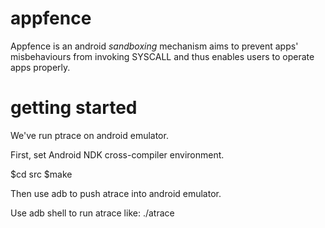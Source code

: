appfence
========
Appfence is an android *sandboxing* mechanism aims to prevent apps' misbehaviours from invoking SYSCALL and thus enables users to operate apps properly.

getting started
===============
We've run ptrace on android emulator.

First, set Android NDK cross-compiler environment.

  $cd src
  $make

Then use adb to push atrace into android emulator.

Use adb shell to run atrace like:
./atrace <pid>
